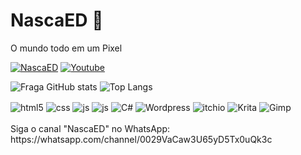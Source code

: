 # NascaED 🚀
O mundo todo em um Pixel

[![NascaED](https://nascaed.com/docs/badin-NascaED.svg)](https://nascaed.com/)
[![Youtube](https://img.shields.io/badge/YouTube-FF0000?style=for-the-badge&logo=youtube&logoColor=white)](https://www.youtube.com/@nascaed)

![Fraga GitHub stats](https://github-readme-stats.vercel.app/api?username=nascaed&show_icons=true&theme=dark&count_private=true&locale=pt-br)
![Top Langs](https://github-readme-stats.vercel.app/api/top-langs/?username=nascaed&theme=dark&locale=pt-br)

<div style="display: inline_block">
  <img align="center" alt="html5" src="https://img.shields.io/badge/HTML5-E34F26?style=for-the-badge&logo=html5&logoColor=white" />
  <img align="center" alt="css" src="https://img.shields.io/badge/CSS3-1572B6?style=for-the-badge&logo=css3&logoColor=white" />
  <img align="center" alt="js" src="https://img.shields.io/badge/JavaScript-F7DF1E?style=for-the-badge&logo=javascript&logoColor=black" />
  <img align="center" alt="js" src="https://img.shields.io/badge/.NET-5C2D91?style=for-the-badge&logo=.net&logoColor=white" />
  <img align="center" alt="C#" src="https://img.shields.io/badge/C%23-239120?style=for-the-badge&logo=c-sharp&logoColor=white" />
  <img align="center" alt="Wordpress" src="https://img.shields.io/badge/Wordpress-21759B?style=for-the-badge&logo=wordpress&logoColor=white" />
  <img align="center" alt="itchio" src="https://img.shields.io/badge/Itch.io-FA5C5C?style=for-the-badge&logo=itchdotio&logoColor=white" />
  <img align="center" alt="Krita" src="https://img.shields.io/badge/Krita-203759?style=for-the-badge&logo=krita&logoColor=EEF37B" />
  <img align="center" alt="Gimp" src="https://img.shields.io/badge/gimp-5C5543?style=for-the-badge&logo=gimp&logoColor=white" />
</div><br/>
Siga o canal "NascaED" no WhatsApp: https://whatsapp.com/channel/0029VaCaw3U65yD5Tx0uQk3c

